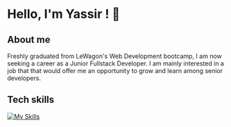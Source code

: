 # Hello, I'm Yassir ! 🐰

## About me
Freshly graduated from LeWagon's Web Development bootcamp, I am now seeking a
career as a Junior Fullstack Developer. I am mainly interested in a job that
that would offer me an opportunity to grow and learn among senior developers.
## Tech skills

[![My Skills](https://skillicons.dev/icons?i=ruby,rails,js,html,css,sass,mysql,heroku,git)](https://skillicons.dev)
<!--
**StrawRabbit/StrawRabbit** is a ✨ _special_ ✨ repository because its `README.md` (this file) appears on your GitHub profile.

Here are some ideas to get you started:

- 🔭 I’m currently working on ...
- 🌱 I’m currently learning ...
- 👯 I’m looking to collaborate on ...
- 🤔 I’m looking for help with ...
- 💬 Ask me about ...
- 📫 How to reach me: ...
- 😄 Pronouns: ...
- ⚡ Fun fact: ...
-->
